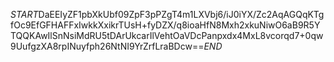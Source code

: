 $START$DaEEIyZF1pbXkUbf09ZpF3pPZgT4m1LXVbj6/iJ0iYX/Zc2AqAGQqKTgfOc9EfGFHAFFxIwkkXxikrTUsH+fyDZX/q8ioaHfN8Mxh2xkuNiwO6aB9R5YTQQKAwIlSnNsiMdRU5tDArUkcarIlVehtOaVDcPanpxdx4MxL8vcorqd7+0qw9UufgzXA8rpINuyfph26NtNI9YrZrfLraBDcw==$END$